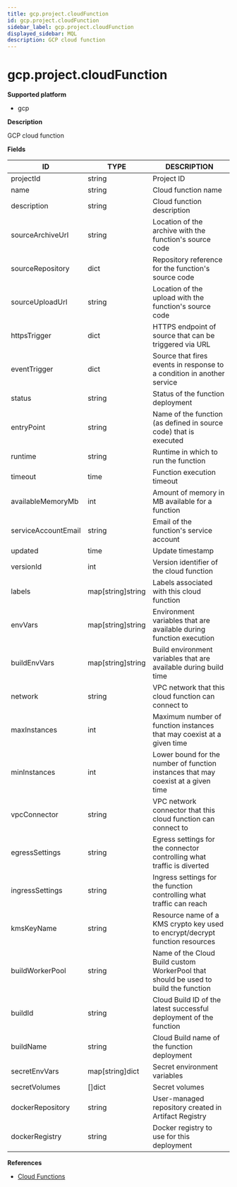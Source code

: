 ```yaml
---
title: gcp.project.cloudFunction
id: gcp.project.cloudFunction
sidebar_label: gcp.project.cloudFunction
displayed_sidebar: MQL
description: GCP cloud function
---
```


# gcp.project.cloudFunction

**Supported platform**

- gcp

**Description**

GCP cloud function

**Fields**

| ID                  | TYPE              | DESCRIPTION                                                                         |
| ------------------- | ----------------- | ----------------------------------------------------------------------------------- |
| projectId           | string            | Project ID                                                                          |
| name                | string            | Cloud function name                                                                 |
| description         | string            | Cloud function description                                                          |
| sourceArchiveUrl    | string            | Location of the archive with the function's source code                             |
| sourceRepository    | dict              | Repository reference for the function's source code                                 |
| sourceUploadUrl     | string            | Location of the upload with the function's source code                              |
| httpsTrigger        | dict              | HTTPS endpoint of source that can be triggered via URL                              |
| eventTrigger        | dict              | Source that fires events in response to a condition in another service              |
| status              | string            | Status of the function deployment                                                   |
| entryPoint          | string            | Name of the function (as defined in source code) that is executed                   |
| runtime             | string            | Runtime in which to run the function                                                |
| timeout             | time              | Function execution timeout                                                          |
| availableMemoryMb   | int               | Amount of memory in MB available for a function                                     |
| serviceAccountEmail | string            | Email of the function's service account                                             |
| updated             | time              | Update timestamp                                                                    |
| versionId           | int               | Version identifier of the cloud function                                            |
| labels              | map[string]string | Labels associated with this cloud function                                          |
| envVars             | map[string]string | Environment variables that are available during function execution                  |
| buildEnvVars        | map[string]string | Build environment variables that are available during build time                    |
| network             | string            | VPC network that this cloud function can connect to                                 |
| maxInstances        | int               | Maximum number of function instances that may coexist at a given time               |
| minInstances        | int               | Lower bound for the number of function instances that may coexist at a given time   |
| vpcConnector        | string            | VPC network connector that this cloud function can connect to                       |
| egressSettings      | string            | Egress settings for the connector controlling what traffic is diverted              |
| ingressSettings     | string            | Ingress settings for the function controlling what traffic can reach                |
| kmsKeyName          | string            | Resource name of a KMS crypto key used to encrypt/decrypt function resources        |
| buildWorkerPool     | string            | Name of the Cloud Build custom WorkerPool that should be used to build the function |
| buildId             | string            | Cloud Build ID of the latest successful deployment of the function                  |
| buildName           | string            | Cloud Build name of the function deployment                                         |
| secretEnvVars       | map[string]dict   | Secret environment variables                                                        |
| secretVolumes       | &#91;&#93;dict    | Secret volumes                                                                      |
| dockerRepository    | string            | User-managed repository created in Artifact Registry                                |
| dockerRegistry      | string            | Docker registry to use for this deployment                                          |

**References**

- [Cloud Functions](https://cloud.google.com/functions)
